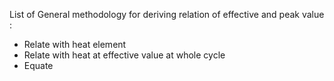 List of General methodology for deriving relation of effective and peak value :
- Relate with heat element
- Relate with heat at effective value at whole cycle
- Equate

